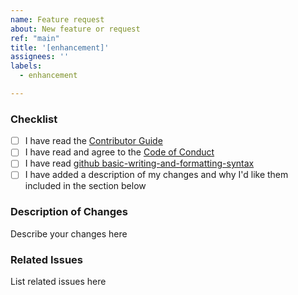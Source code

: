 ```yaml
---
name: Feature request
about: New feature or request
ref: "main"
title: '[enhancement]'
assignees: ''
labels:
  - enhancement

---
```


### Checklist

* [ ] I have read the [Contributor Guide](.github/CONTRIBUTING_DOC/CONTRIBUTING.md)
* [ ] I have read and agree to the [Code of Conduct](.github/CONTRIBUTING_DOC/CODE_OF_CONDUCT.md)
* [ ] I have read [github basic-writing-and-formatting-syntax](https://docs.github.com/get-started/writing-on-github/getting-started-with-writing-and-formatting-on-github/basic-writing-and-formatting-syntax)
* [ ] I have added a description of my changes and why I'd like them included in the section below

### Description of Changes

Describe your changes here

### Related Issues

List related issues here